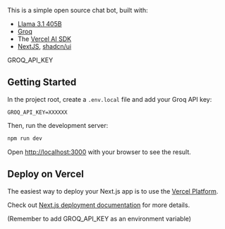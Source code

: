 This is a simple open source chat bot, built with:
- [Llama 3.1 405B](https://llama.meta.com/docs/overview)
- [Groq](https://wow.groq.com/now-available-on-groq-the-largest-and-most-capable-openly-available-foundation-model-to-date-llama-3-1-405b/)
- The [Vercel AI SDK](https://sdk.vercel.ai/docs/guides/llama-3_1)
- [NextJS](https://nextjs.org/), [shadcn/ui](https://ui.shadcn.com/)


GROQ_API_KEY

## Getting Started

In the project root, create a `.env.local` file and add your Groq API key:
```
GROQ_API_KEY=XXXXXX
```

Then, run the development server:

```bash
npm run dev
```

Open [http://localhost:3000](http://localhost:3000) with your browser to see the result.


## Deploy on Vercel

The easiest way to deploy your Next.js app is to use the [Vercel Platform](https://vercel.com/new?utm_medium=default-template&filter=next.js&utm_source=create-next-app&utm_campaign=create-next-app-readme).

Check out [Next.js deployment documentation](https://nextjs.org/docs/deployment) for more details.

(Remember to add GROQ_API_KEY as an environment variable)
